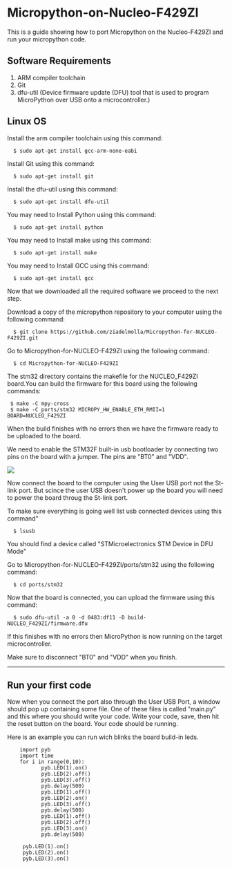 # Micropython-on-Nucleo-F429ZI
This is a guide showing how to port Micropython on the Nucleo-F429ZI and run your micropython code.

## Software Requirements
  1. ARM compiler toolchain
  2. Git
  3. dfu-util (Device firmware update (DFU) tool that is used to program MicroPython over USB onto a microcontroller.)
  
## Linux OS
 
 
 Install the arm compiler toolchain using this command:
 
      $ sudo apt-get install gcc-arm-none-eabi
     
 Install Git using this command:
 
      $ sudo apt-get install git
      
 Install the dfu-util using this command:
 
      $ sudo apt-get install dfu-util
 
 You may need to Install Python using this command:
 
      $ sudo apt-get install python
      
  
 You may need to Install make using this command:
 
      $ sudo apt-get install make
  
  
 You may need to Install GCC using this command:
 
      $ sudo apt-get install gcc
      
 Now that we downloaded all the required software we proceed to the next step.
 
 Download a copy of the micropython repository to your computer using the following command:
 
      $ git clone https://github.com/ziadelmolla/Micropython-for-NUCLEO-F429ZI.git
      
 Go to Micropython-for-NUCLEO-F429ZI using the following command:
 
      $ cd Micropython-for-NUCLEO-F429ZI
      
 The stm32 directory contains the makefile for the NUCLEO_F429ZI board.You can build the firmware for this board using the following commands:
 
     $ make -C mpy-cross
     $ make -C ports/stm32 MICROPY_HW_ENABLE_ETH_RMII=1 BOARD=NUCLEO_F429ZI 
      
 When the build finishes with no errors then we have the firmware ready to be uploaded to the board.
 
 We need to enable the STM32F built-in usb bootloader by connecting two pins on the board with a jumper. The pins are "BT0" and "VDD".
 
 
 ![](png/Bootloader.png)

Now connect the board to the computer using the User USB port not the St-link port. But scince the user USB doesn't power up the board you will need to power the board throug the St-link port.

To make sure everything is going well list usb connected devices using this command"

      $ lsusb

You should find a device called "STMicroelectronics STM Device in DFU Mode"

Go to Micropython-for-NUCLEO-F429ZI/ports/stm32 using the following command:
 
      $ cd ports/stm32

Now that the board is connected, you can upload the firmware using this command:

      $ sudo dfu-util -a 0 -d 0483:df11 -D build-NUCLEO_F429ZI/firmware.dfu
      
If this finishes with no errors then MicroPython is now running on the target microcontroller.

Make sure to disconnect "BT0" and "VDD" when you finish.

________________________________________________________________________________________________________________________________________

## Run your first code

Now when you connect the port also through the User USB Port, a window should pop up containing some file.
One of these files is called "main.py" and this where you should write your code.
Write your code, save, then hit the reset button on the board. Your code should be running.

Here is an example you can run wich blinks the board build-in leds.

        import pyb
        import time
        for i in range(0,10):
	           pyb.LED(1).on()
	           pyb.LED(2).off()
	           pyb.LED(3).off()
	           pyb.delay(500)
	           pyb.LED(1).off()
	           pyb.LED(2).on()
	           pyb.LED(3).off()
	           pyb.delay(500)
	           pyb.LED(1).off()
	           pyb.LED(2).off()
	           pyb.LED(3).on()
	           pyb.delay(500)
	
         pyb.LED(1).on()
         pyb.LED(2).on()	
         pyb.LED(3).on()
